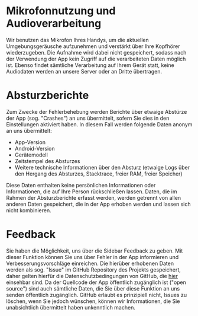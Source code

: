 # Mikrofonnutzung und Audioverarbeitung

Wir benutzen das Mikrofon Ihres Handys, um die aktuellen Umgebungsgeräusche aufzunehmen und verstärkt über Ihre Kopfhörer wiederzugeben. Die Aufnahme wird dabei nicht gespeichert, sodass nach der Verwendung der App kein Zugriff auf die verarbeiteten Daten möglich ist. Ebenso findet sämtliche Verarbeitung auf Ihrem Gerät statt, keine Audiodaten werden an unsere Server oder an Dritte übertragen.

# Absturzberichte

Zum Zwecke der Fehlerbehebung werden Berichte über etwaige Abstürze der App (sog. "Crashes") an uns übermittelt, sofern Sie dies in den Einstellungen aktiviert haben. In diesem Fall werden folgende Daten anonym an uns übermittelt:

- App-Version
- Android-Version
- Gerätemodell
- Zeitstempel des Absturzes
- Weitere technische Informationen über den Absturz (etwaige Logs über den Hergang des Absturzes, Stacktrace, freier RAM, freier Speicher)

Diese Daten enthalten keine persönlichen Informationen oder Informationen, die auf Ihre Person rückschließen lassen. Daten, die im Rahmen der Absturzberichte erfasst werden, werden getrennt von allen anderen Daten gespeichert, die in der App erhoben werden und lassen sich nicht kombinieren.

# Feedback

Sie haben die Möglichkeit, uns über die Sidebar Feedback zu geben. Mit dieser Funktion können Sie uns über Fehler in der App informieren und Verbesserungsvorschläge einreichen. Die hierüber erhobenen Daten werden als sog. "Issue" im GitHub Repository des Projekts gespeichert, daher gelten hierfür die Datenschutzbedingungen von GitHub, die [hier](https://help.github.com/articles/github-privacy-statement/) einsehbar sind. Da der Quellcode der App öffentlich zugänglich ist ("open source") sind auch sämtliche Daten, die Sie über diese Funktion an uns senden öffentlich zugänglich. GitHub erlaubt es prinzipiell nicht, Issues zu löschen, wenn Sie jedoch wünschen, können wir Informationen, die Sie unabsichtlich übermittelt haben unkenntlich machen.
